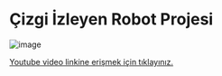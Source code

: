 # Çizgi İzleyen Robot Projesi #

![image](https://user-images.githubusercontent.com/101178401/179971319-6e2690f2-1e92-4036-9856-ab69934f9c73.png)

[Youtube video linkine erişmek için tıklayınız.](https://www.youtube.com/watch?v=I2grQGtD19I)
